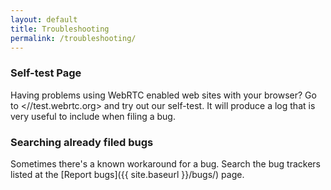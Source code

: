 ```yaml
---
layout: default
title: Troubleshooting
permalink: /troubleshooting/
---
```


### Self-test Page

Having problems using WebRTC enabled web sites with your browser? Go to
<//test.webrtc.org> and try out our self-test. It will produce a log
that is very useful to include when filing a bug.


### Searching already filed bugs

Sometimes there's a known workaround for a bug. Search the bug trackers listed
at the [Report bugs]({{ site.baseurl }}/bugs/) page.
